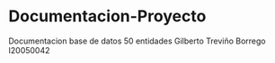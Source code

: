 # Documentacion-Proyecto
Documentacion base de datos 50 entidades
Gilberto Treviño Borrego I20050042
